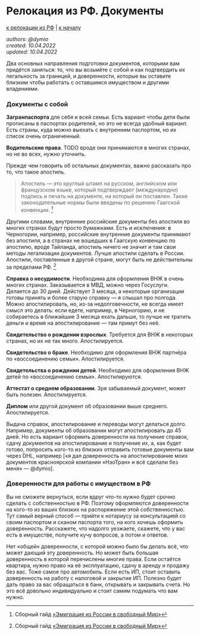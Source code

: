 Релокация из РФ. Документы
==========================

[к релокации из РФ](../README.md) | [к началу](/README.md)

_authors: @dymio
<br/>created: 10.04.2022
<br/>updated: 10.04.2022_

Два основных направления подготовки документов, которыми вам придётся заняться: то, что вы возьмёте с собой и как подтвердить их легальность за границей, и доверенности, которые вы оставите близким чтобы работать с оставшимся имуществом и другими владениями.

### Документы с собой

__Загранпаспорта__ для себя и всей семьи. Есть вариант чтобы дети были прописаны в паспортах родителей, но это не всегда удобный вариант. Есть страны, куда можно выехать с внутренним паспортом, но их список очень ограниченный.

__Водительские права__. TODO вроде они принимаются в многих странах, но не во всех, нужно уточнить.

Прежде чем говорить об остальных документах, важно рассказать про то, что такое апостиль.

> Апостиль — это круглый штамп на русском, английском или французском языке, который подтверждает (международно) подпись и печать на документе, на который он поставлен. Такие законодательные нормы были введены по решению Гаагской конвенции. [^1]

Другими словами, внутренние российские документы без апостиля во многих странах будут просто бумажками. Есть и исключения: в Черногории, например, российские внутренние документы принимают без апостиля, а в странах не вошедших в Гаагскую конвенцию по апостилю, вроде Тайланда, апостиль ничего не значит и там свои методы легализации документов. Лучше апостили сделать в России. Апостили, поставленные в другой стране, могут быть не действительны за пределами РФ. [^1]

__Справка о несудимости__. Необходима для оформления ВНЖ в очень многих странах. Заказывается в МВД, можно через Госуслуги. Делается до 30 дней. Действует 3 месяца, а некоторые организации готовы принять и более старую справку — я слышал про полгода. Можно апостилировать, но, из-за недолговечности, не всегда имеет смысл это делать: если едете, например, в Черногорию, и не собираетесь в ближайшие 3 месяца ехать дальше, то лучше не тратить деньги и время на апостилирование — там примут без неё.

__Свидетельство о рождении взрослых__. Требуется для ВНЖ в некоторых странах, но их не так много. Апостилируется.

__Свидетельство о браке__. Необходимо для оформления ВНЖ партнёра по «воссоединению семьи». Апостилируется.

__Свидетельства о рождении детей__. Необходимо для оформления ВНЖ детей по «воссоединению семьи». Апостилируются.

__Аттестат о среднем образовании__. Зря забываемый документ, может быть полезен. Апостилируется.

__Диплом__ или другой документ об образовании выше среднего. Апостилируется.

Выдача справок, апостилирование и переводы могут делаться долго. Например, документы об образовании могут апостилировать до 45 дней. Но есть вариант оформить доверенности на получение справок, сдачу документов на апостилирование и получение их, а, как будет готово, попросить кого-то из близких отправить готовые документы вам через DHL, например \[«я дал доверенность на апостилирование моих документов красноярской компании «НэоТран» и всё сделали без меня» — @dymio\].

### Доверенности для работы с имуществом в РФ

Вы не сможете вернуться, если вдруг что-то нужно будет срочно сделать с собственностью в РФ. Поэтому оформляются доверенности на кого-то из ваших близких на распоряжение этой собственностью. Тут самый верный способ — прийти к нотариусу за консультацией со своим паспортом и сканом паспорта того, на кого хочешь оформить доверенность. Расскажете, что надолго уезжаете, скажете, что у вас есть в имуществе, получите кучу вопросов, а потом и ответов.

Нет «общей» доверенности, с которой можно было бы делать всё, что может дающий эту доверенность. Но может быть большая доверенность в которой перечислены многие права. Если остаётся квартира, нужно право на её эксплуатацию, сдачу в аренду и продажу без вас. Тоже самое про автомобиль. Если есть ИП, стоит оставить доверенность на работу с налоговой и закрытие ИП. Полезно будет дать право за вас обращаться в банк, открывать и закрывать счета. Но это всё довольно индивидуально и стоит самим подумать что вам нужно.

[^1]: Cборный гайд [«Эмиграция из России в свободный Мир»](https://equanity.notion.site/equanity/6bb0d8655cf44d25993fb11d14456d5e)
